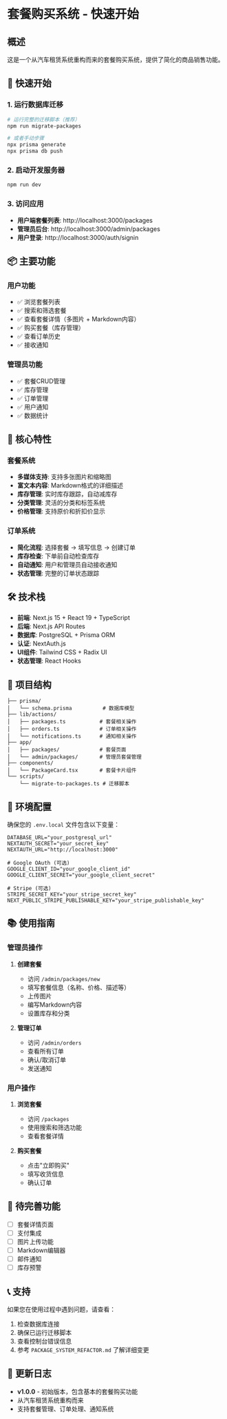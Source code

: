 # 套餐购买系统 - 快速开始

## 概述

这是一个从汽车租赁系统重构而来的套餐购买系统，提供了简化的商品销售功能。

## 🚀 快速开始

### 1. 运行数据库迁移

```bash
# 运行完整的迁移脚本（推荐）
npm run migrate-packages

# 或者手动步骤
npx prisma generate
npx prisma db push
```

### 2. 启动开发服务器

```bash
npm run dev
```

### 3. 访问应用

- **用户端套餐列表**: http://localhost:3000/packages
- **管理员后台**: http://localhost:3000/admin/packages
- **用户登录**: http://localhost:3000/auth/signin

## 📦 主要功能

### 用户功能
- ✅ 浏览套餐列表
- ✅ 搜索和筛选套餐
- ✅ 查看套餐详情（多图片 + Markdown内容）
- ✅ 购买套餐（库存管理）
- ✅ 查看订单历史
- ✅ 接收通知

### 管理员功能
- ✅ 套餐CRUD管理
- ✅ 库存管理
- ✅ 订单管理
- ✅ 用户通知
- ✅ 数据统计

## 🎯 核心特性

### 套餐系统
- **多媒体支持**: 支持多张图片和缩略图
- **富文本内容**: Markdown格式的详细描述
- **库存管理**: 实时库存跟踪，自动减库存
- **分类管理**: 灵活的分类和标签系统
- **价格管理**: 支持原价和折扣价显示

### 订单系统
- **简化流程**: 选择套餐 → 填写信息 → 创建订单
- **库存检查**: 下单前自动检查库存
- **自动通知**: 用户和管理员自动接收通知
- **状态管理**: 完整的订单状态跟踪

## 🛠️ 技术栈

- **前端**: Next.js 15 + React 19 + TypeScript
- **后端**: Next.js API Routes
- **数据库**: PostgreSQL + Prisma ORM
- **认证**: NextAuth.js
- **UI组件**: Tailwind CSS + Radix UI
- **状态管理**: React Hooks

## 📁 项目结构

```
├── prisma/
│   └── schema.prisma          # 数据库模型
├── lib/actions/
│   ├── packages.ts           # 套餐相关操作
│   ├── orders.ts             # 订单相关操作
│   └── notifications.ts      # 通知相关操作
├── app/
│   ├── packages/             # 套餐页面
│   └── admin/packages/       # 管理员套餐管理
├── components/
│   └── PackageCard.tsx       # 套餐卡片组件
└── scripts/
    └── migrate-to-packages.ts # 迁移脚本
```

## 🔧 环境配置

确保您的 `.env.local` 文件包含以下变量：

```env
DATABASE_URL="your_postgresql_url"
NEXTAUTH_SECRET="your_secret_key"
NEXTAUTH_URL="http://localhost:3000"

# Google OAuth (可选)
GOOGLE_CLIENT_ID="your_google_client_id"
GOOGLE_CLIENT_SECRET="your_google_client_secret"

# Stripe (可选)
STRIPE_SECRET_KEY="your_stripe_secret_key"
NEXT_PUBLIC_STRIPE_PUBLISHABLE_KEY="your_stripe_publishable_key"
```

## 📚 使用指南

### 管理员操作

1. **创建套餐**
   - 访问 `/admin/packages/new`
   - 填写套餐信息（名称、价格、描述等）
   - 上传图片
   - 编写Markdown内容
   - 设置库存和分类

2. **管理订单**
   - 访问 `/admin/orders`
   - 查看所有订单
   - 确认/取消订单
   - 发送通知

### 用户操作

1. **浏览套餐**
   - 访问 `/packages`
   - 使用搜索和筛选功能
   - 查看套餐详情

2. **购买套餐**
   - 点击"立即购买"
   - 填写收货信息
   - 确认订单

## 🚧 待完善功能

- [ ] 套餐详情页面
- [ ] 支付集成
- [ ] 图片上传功能
- [ ] Markdown编辑器
- [ ] 邮件通知
- [ ] 库存预警

## 📞 支持

如果您在使用过程中遇到问题，请查看：

1. 检查数据库连接
2. 确保已运行迁移脚本
3. 查看控制台错误信息
4. 参考 `PACKAGE_SYSTEM_REFACTOR.md` 了解详细变更

## 📝 更新日志

- **v1.0.0** - 初始版本，包含基本的套餐购买功能
- 从汽车租赁系统重构而来
- 支持套餐管理、订单处理、通知系统